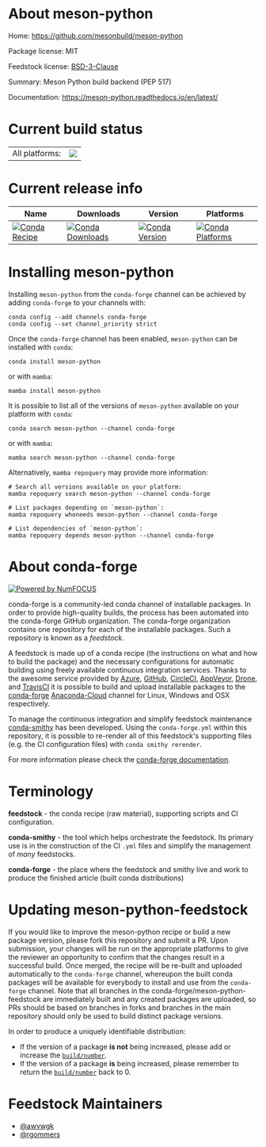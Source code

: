 About meson-python
==================

Home: https://github.com/mesonbuild/meson-python

Package license: MIT

Feedstock license: [BSD-3-Clause](https://github.com/conda-forge/meson-python-feedstock/blob/main/LICENSE.txt)

Summary: Meson Python build backend (PEP 517)

Documentation: https://meson-python.readthedocs.io/en/latest/

Current build status
====================


<table><tr><td>All platforms:</td>
    <td>
      <a href="https://dev.azure.com/conda-forge/feedstock-builds/_build/latest?definitionId=16322&branchName=main">
        <img src="https://dev.azure.com/conda-forge/feedstock-builds/_apis/build/status/meson-python-feedstock?branchName=main">
      </a>
    </td>
  </tr>
</table>

Current release info
====================

| Name | Downloads | Version | Platforms |
| --- | --- | --- | --- |
| [![Conda Recipe](https://img.shields.io/badge/recipe-meson--python-green.svg)](https://anaconda.org/conda-forge/meson-python) | [![Conda Downloads](https://img.shields.io/conda/dn/conda-forge/meson-python.svg)](https://anaconda.org/conda-forge/meson-python) | [![Conda Version](https://img.shields.io/conda/vn/conda-forge/meson-python.svg)](https://anaconda.org/conda-forge/meson-python) | [![Conda Platforms](https://img.shields.io/conda/pn/conda-forge/meson-python.svg)](https://anaconda.org/conda-forge/meson-python) |

Installing meson-python
=======================

Installing `meson-python` from the `conda-forge` channel can be achieved by adding `conda-forge` to your channels with:

```
conda config --add channels conda-forge
conda config --set channel_priority strict
```

Once the `conda-forge` channel has been enabled, `meson-python` can be installed with `conda`:

```
conda install meson-python
```

or with `mamba`:

```
mamba install meson-python
```

It is possible to list all of the versions of `meson-python` available on your platform with `conda`:

```
conda search meson-python --channel conda-forge
```

or with `mamba`:

```
mamba search meson-python --channel conda-forge
```

Alternatively, `mamba repoquery` may provide more information:

```
# Search all versions available on your platform:
mamba repoquery search meson-python --channel conda-forge

# List packages depending on `meson-python`:
mamba repoquery whoneeds meson-python --channel conda-forge

# List dependencies of `meson-python`:
mamba repoquery depends meson-python --channel conda-forge
```


About conda-forge
=================

[![Powered by
NumFOCUS](https://img.shields.io/badge/powered%20by-NumFOCUS-orange.svg?style=flat&colorA=E1523D&colorB=007D8A)](https://numfocus.org)

conda-forge is a community-led conda channel of installable packages.
In order to provide high-quality builds, the process has been automated into the
conda-forge GitHub organization. The conda-forge organization contains one repository
for each of the installable packages. Such a repository is known as a *feedstock*.

A feedstock is made up of a conda recipe (the instructions on what and how to build
the package) and the necessary configurations for automatic building using freely
available continuous integration services. Thanks to the awesome service provided by
[Azure](https://azure.microsoft.com/en-us/services/devops/), [GitHub](https://github.com/),
[CircleCI](https://circleci.com/), [AppVeyor](https://www.appveyor.com/),
[Drone](https://cloud.drone.io/welcome), and [TravisCI](https://travis-ci.com/)
it is possible to build and upload installable packages to the
[conda-forge](https://anaconda.org/conda-forge) [Anaconda-Cloud](https://anaconda.org/)
channel for Linux, Windows and OSX respectively.

To manage the continuous integration and simplify feedstock maintenance
[conda-smithy](https://github.com/conda-forge/conda-smithy) has been developed.
Using the ``conda-forge.yml`` within this repository, it is possible to re-render all of
this feedstock's supporting files (e.g. the CI configuration files) with ``conda smithy rerender``.

For more information please check the [conda-forge documentation](https://conda-forge.org/docs/).

Terminology
===========

**feedstock** - the conda recipe (raw material), supporting scripts and CI configuration.

**conda-smithy** - the tool which helps orchestrate the feedstock.
                   Its primary use is in the construction of the CI ``.yml`` files
                   and simplify the management of *many* feedstocks.

**conda-forge** - the place where the feedstock and smithy live and work to
                  produce the finished article (built conda distributions)


Updating meson-python-feedstock
===============================

If you would like to improve the meson-python recipe or build a new
package version, please fork this repository and submit a PR. Upon submission,
your changes will be run on the appropriate platforms to give the reviewer an
opportunity to confirm that the changes result in a successful build. Once
merged, the recipe will be re-built and uploaded automatically to the
`conda-forge` channel, whereupon the built conda packages will be available for
everybody to install and use from the `conda-forge` channel.
Note that all branches in the conda-forge/meson-python-feedstock are
immediately built and any created packages are uploaded, so PRs should be based
on branches in forks and branches in the main repository should only be used to
build distinct package versions.

In order to produce a uniquely identifiable distribution:
 * If the version of a package **is not** being increased, please add or increase
   the [``build/number``](https://docs.conda.io/projects/conda-build/en/latest/resources/define-metadata.html#build-number-and-string).
 * If the version of a package **is** being increased, please remember to return
   the [``build/number``](https://docs.conda.io/projects/conda-build/en/latest/resources/define-metadata.html#build-number-and-string)
   back to 0.

Feedstock Maintainers
=====================

* [@awvwgk](https://github.com/awvwgk/)
* [@rgommers](https://github.com/rgommers/)

